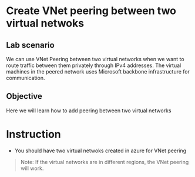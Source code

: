 # Create VNet peering between two virtual netwoks

## Lab scenario

We can use VNet Peering between two virtual networks when we want to route traffic between them privately through IPv4 addresses. The virtual machines in the peered network uses Microsoft backbone infrastructure for communication.

## Objective

Here we will learn how to add peering between two virtual networks

# Instruction

- You should have two virtual netwoks created in azure for VNet peering

> Note: If the virtual networks are in different regions, the VNet peering will work.
